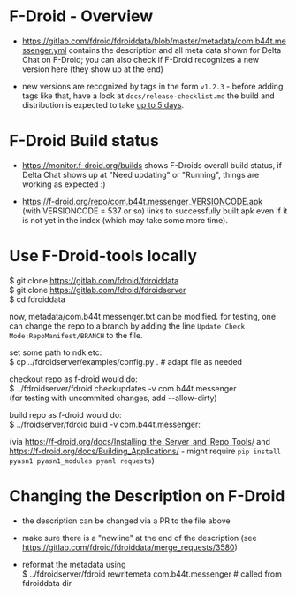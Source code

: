 # F-Droid - Overview

- <https://gitlab.com/fdroid/fdroiddata/blob/master/metadata/com.b44t.messenger.yml>
  contains the description and all meta data shown for Delta Chat on F-Droid;
  you can also check if F-Droid recognizes a new version here (they show up at the end)

- new versions are recognized by tags in the form `v1.2.3` -
  before adding tags like that, have a look at `docs/release-checklist.md`
  the build and distribution is expected to take
  [up to 5 days](https://gitlab.com/fdroid/wiki/-/wikis/FAQ#how-long-does-it-take-for-my-app-to-show-up-on-website-and-client).


# F-Droid Build status

- <https://monitor.f-droid.org/builds>
  shows F-Droids overall build status,
  if Delta Chat shows up at "Need updating" or "Running",
  things are working as expected :)

- <https://f-droid.org/repo/com.b44t.messenger_VERSIONCODE.apk>  
  (with VERSIONCODE = 537 or so) links to successfully built apk
  even if it is not yet in the index (which may take some more time).


# Use F-Droid-tools locally

$ git clone https://gitlab.com/fdroid/fdroiddata  
$ git clone https://gitlab.com/fdroid/fdroidserver  
$ cd fdroiddata  

now, metadata/com.b44t.messenger.txt can be modified.
for testing, one can change the repo to a branch
by adding the line `Update Check Mode:RepoManifest/BRANCH` to the file.

set some path to ndk etc:  
$ cp ../fdroidserver/examples/config.py .  # adapt file as needed

checkout repo as f-droid would do:  
$ ../fdroidserver/fdroid checkupdates -v com.b44t.messenger  
(for testing with uncommited changes, add --allow-dirty)

build repo as f-droid would do:  
$ ../froidserver/fdroid build -v com.b44t.messenger:<versionCode>

(via https://f-droid.org/docs/Installing_the_Server_and_Repo_Tools/ 
and https://f-droid.org/docs/Building_Applications/ -
might require `pip install pyasn1 pyasn1_modules pyaml requests`)


# Changing the Description on F-Droid

- the description can be changed via a PR to the file above

- make sure there is a "newline" at the end of the description
  (see https://gitlab.com/fdroid/fdroiddata/merge_requests/3580)

- reformat the metadata using  
  $ ../fdroidserver/fdroid rewritemeta com.b44t.messenger  # called from fdroiddata dir
 
